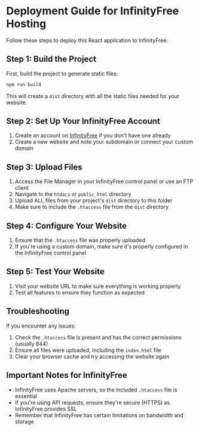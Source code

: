 
# Deployment Guide for InfinityFree Hosting

Follow these steps to deploy this React application to InfinityFree:

## Step 1: Build the Project

First, build the project to generate static files:

```bash
npm run build
```

This will create a `dist` directory with all the static files needed for your website.

## Step 2: Set Up Your InfinityFree Account

1. Create an account on [InfinityFree](https://infinityfree.net/) if you don't have one already
2. Create a new website and note your subdomain or connect your custom domain

## Step 3: Upload Files

1. Access the File Manager in your InfinityFree control panel or use an FTP client
2. Navigate to the `htdocs` or `public_html` directory
3. Upload ALL files from your project's `dist` directory to this folder
4. Make sure to include the `.htaccess` file from the `dist` directory

## Step 4: Configure Your Website

1. Ensure that the `.htaccess` file was properly uploaded
2. If you're using a custom domain, make sure it's properly configured in the InfinityFree control panel

## Step 5: Test Your Website

1. Visit your website URL to make sure everything is working properly
2. Test all features to ensure they function as expected

## Troubleshooting

If you encounter any issues:

1. Check the `.htaccess` file is present and has the correct permissions (usually 644)
2. Ensure all files were uploaded, including the `index.html` file
3. Clear your browser cache and try accessing the website again

## Important Notes for InfinityFree

- InfinityFree uses Apache servers, so the included `.htaccess` file is essential
- If you're using API requests, ensure they're secure (HTTPS) as InfinityFree provides SSL
- Remember that InfinityFree has certain limitations on bandwidth and storage
